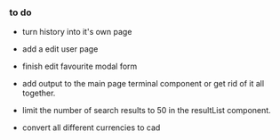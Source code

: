 ### to do

- turn history into it's own page

- add a edit user page 

- finish edit favourite modal form

- add output to the main page terminal component or get rid of it all together. 

- limit the number of search results to 50 in the resultList component.

- convert all different currencies to cad